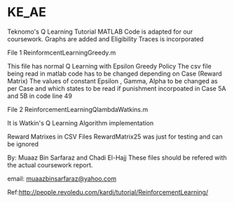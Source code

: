 # KE_AE
Teknomo's Q Learning Tutorial MATLAB Code is adapted for
our coursework. Graphs are added and Eligibility Traces is incorporated

File 1 
ReinformcentLearningGreedy.m

This file has normal Q Learning with Epsilon Greedy Policy
The csv file being read in matlab code has to be changed depending on Case (Reward Matrix)
The values of constant Epsilon , Gamma, Alpha  to be changed as per Case
and which states to be read if punishment incorpoated in Case 5A and 5B in code line 49


File 2 
ReinforcementLearningQlambdaWatkins.m

It is Watkin's Q Learning Algorithm implementation


Reward Matrixes in CSV Files
RewardMatrix25 was just for testing and can be ignored

By: Muaaz Bin Sarfaraz and Chadi El-Hajj
These files should be refered with the actual coursework report.

email: muaazbinsarfaraz@yahoo.com

Ref:http://people.revoledu.com/kardi/tutorial/ReinforcementLearning/
